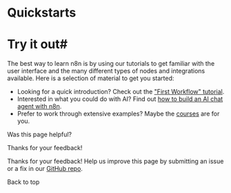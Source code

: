 # Quickstarts

[ ](https://github.com/n8n-io/n8n-docs/edit/main/docs/try-it-out/index.md "Edit this page")

# Try it out#

The best way to learn n8n is by using our tutorials to get familiar with the user interface and the many different types of nodes and integrations available. Here is a selection of material to get you started:

  * Looking for a quick introduction? Check out the ["First Workflow" tutorial](tutorial-first-workflow/).
  * Interested in what you could do with AI? Find out [how to build an AI chat agent with n8n](../advanced-ai/intro-tutorial/).
  * Prefer to work through extensive examples? Maybe the [courses](../courses/) are for you.

Was this page helpful? 

Thanks for your feedback! 

Thanks for your feedback! Help us improve this page by submitting an issue or a fix in our [GitHub repo](https://github.com/n8n-io/n8n-docs). 

Back to top 
